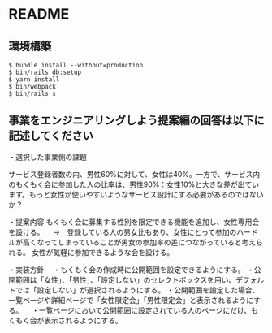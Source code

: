 # README

## 環境構築
```
$ bundle install --without=production
$ bin/rails db:setup
$ yarn install
$ bin/webpack
$ bin/rails s
```

## 事業をエンジニアリングしよう提案編の回答は以下に記述してください
・選択した事業側の課題

サービス登録者数の内、男性60%に対して、女性は40%。一方で、サービス内のもくもく会に参加した人の比率は、男性90%：女性10%と大きな差が出ています。もっと女性が使いやすいようなサービス設計にする必要があるのではないか？

・提案内容
もくもく会に募集する性別を限定できる機能を追加し、女性専用会を設ける。
　→　登録している人の男女比もあり、女性にとって参加のハードルが高くなってしまっていることが男女の参加率の差につながっていると考えられる。
    女性が気軽に参加できるような会を設ける。

・実装方針
　・もくもく会の作成時に公開範囲を設定できるようにする。
  ・公開範囲は「女性」、「男性」、「設定しない」のセレクトボックスを用い、デフォルトでは「設定しない」が選択されるようにする。
  ・公開範囲を設定した場合、一覧ページや詳細ページで「女性限定会」「男性限定会」と表示されるようにする。
　・一覧ページにおいて公開範囲に設定されている人のページにだけ、もくもく会が表示されるようにする。